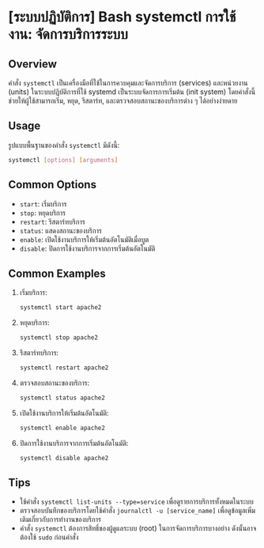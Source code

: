 # [ระบบปฏิบัติการ] Bash systemctl การใช้งาน: จัดการบริการระบบ

## Overview
คำสั่ง `systemctl` เป็นเครื่องมือที่ใช้ในการควบคุมและจัดการบริการ (services) และหน่วยงาน (units) ในระบบปฏิบัติการที่ใช้ systemd เป็นระบบจัดการการเริ่มต้น (init system) โดยคำสั่งนี้ช่วยให้ผู้ใช้สามารถเริ่ม, หยุด, รีสตาร์ท, และตรวจสอบสถานะของบริการต่าง ๆ ได้อย่างง่ายดาย

## Usage
รูปแบบพื้นฐานของคำสั่ง `systemctl` มีดังนี้:
```bash
systemctl [options] [arguments]
```

## Common Options
- `start`: เริ่มบริการ
- `stop`: หยุดบริการ
- `restart`: รีสตาร์ทบริการ
- `status`: แสดงสถานะของบริการ
- `enable`: เปิดใช้งานบริการให้เริ่มต้นอัตโนมัติเมื่อบูต
- `disable`: ปิดการใช้งานบริการจากการเริ่มต้นอัตโนมัติ

## Common Examples
1. เริ่มบริการ:
   ```bash
   systemctl start apache2
   ```

2. หยุดบริการ:
   ```bash
   systemctl stop apache2
   ```

3. รีสตาร์ทบริการ:
   ```bash
   systemctl restart apache2
   ```

4. ตรวจสอบสถานะของบริการ:
   ```bash
   systemctl status apache2
   ```

5. เปิดใช้งานบริการให้เริ่มต้นอัตโนมัติ:
   ```bash
   systemctl enable apache2
   ```

6. ปิดการใช้งานบริการจากการเริ่มต้นอัตโนมัติ:
   ```bash
   systemctl disable apache2
   ```

## Tips
- ใช้คำสั่ง `systemctl list-units --type=service` เพื่อดูรายการบริการทั้งหมดในระบบ
- ตรวจสอบบันทึกของบริการโดยใช้คำสั่ง `journalctl -u [service_name]` เพื่อดูข้อมูลเพิ่มเติมเกี่ยวกับการทำงานของบริการ
- คำสั่ง `systemctl` ต้องการสิทธิ์ของผู้ดูแลระบบ (root) ในการจัดการบริการบางอย่าง ดังนั้นอาจต้องใช้ `sudo` ก่อนคำสั่ง